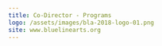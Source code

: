 ```yaml
---
title: Co-Director - Programs
logo: /assets/images/bla-2018-logo-01.png
site: www.bluelinearts.org
---
```

